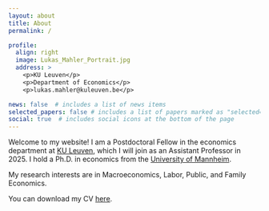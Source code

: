 ```yaml
---
layout: about
title: About
permalink: /

profile:
  align: right
  image: Lukas_Mahler_Portrait.jpg
  address: >
    <p>KU Leuven</p>
    <p>Department of Economics</p> 
    <p>lukas.mahler@kuleuven.be</p>

news: false  # includes a list of news items
selected_papers: false # includes a list of papers marked as "selected={true}"
social: true  # includes social icons at the bottom of the page
---
```


Welcome to my website! I am a Postdoctoral Fellow in the economics department at [KU Leuven](https://feb.kuleuven.be/research/economics/ces), which I will join as an Assistant Professor in 2025.
I hold a Ph.D. in economics from the [University of Mannheim](https://www.vwl.uni-mannheim.de/en).

My research interests are in Macroeconomics, Labor, Public, and Family Economics.

You can download my CV [here](https://lukasmahler.github.io/assets/pdf/CV_Mahler.pdf).



